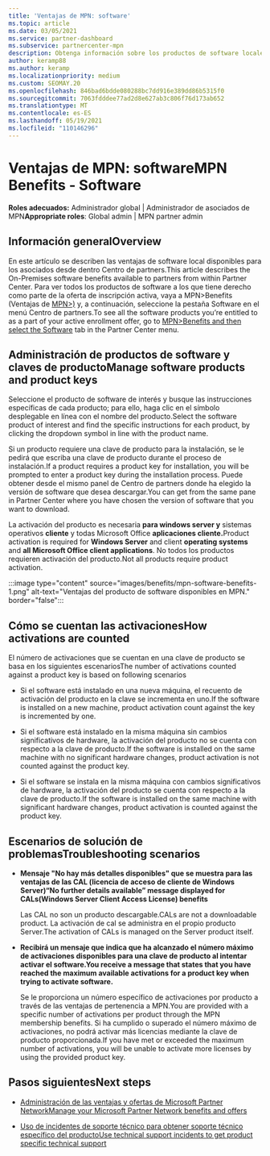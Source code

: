 ```yaml
---
title: 'Ventajas de MPN: software'
ms.topic: article
ms.date: 03/05/2021
ms.service: partner-dashboard
ms.subservice: partnercenter-mpn
description: Obtenga información sobre los productos de software locales que se ofrecen como Microsoft Partner Network (MPN)
author: keramp88
ms.author: keramp
ms.localizationpriority: medium
ms.custom: SEOMAY.20
ms.openlocfilehash: 846bad6bdde080288bc7dd916e389dd86b5315f0
ms.sourcegitcommit: 7063fdddee77ad2d8e627ab3c806f76d173ab652
ms.translationtype: MT
ms.contentlocale: es-ES
ms.lasthandoff: 05/19/2021
ms.locfileid: "110146296"
---
```

# <a name="mpn-benefits---software"></a><span data-ttu-id="1921c-103">Ventajas de MPN: software</span><span class="sxs-lookup"><span data-stu-id="1921c-103">MPN Benefits - Software</span></span>

<span data-ttu-id="1921c-104">**Roles adecuados:** Administrador global | Administrador de asociados de MPN</span><span class="sxs-lookup"><span data-stu-id="1921c-104">**Appropriate roles**: Global admin | MPN partner admin</span></span>

## <a name="overview"></a><span data-ttu-id="1921c-105">Información general</span><span class="sxs-lookup"><span data-stu-id="1921c-105">Overview</span></span>

<span data-ttu-id="1921c-106">En este artículo se describen las ventajas de software local disponibles para los asociados desde dentro Centro de partners.</span><span class="sxs-lookup"><span data-stu-id="1921c-106">This article describes the On-Premises software benefits available to partners from within Partner Center.</span></span> <span data-ttu-id="1921c-107">Para ver todos los productos de software a los que tiene derecho como parte de la oferta de inscripción activa, vaya a MPN>Benefits (Ventajas de  [MPN>)](https://partner.microsoft.com/dashboard/mpn/membership/benefits/software) y, a continuación, seleccione la pestaña Software en el menú Centro de partners.</span><span class="sxs-lookup"><span data-stu-id="1921c-107">To see all the software products you’re entitled to as a part of your active enrollment offer, go to  [MPN>Benefits and then select the Software](https://partner.microsoft.com/dashboard/mpn/membership/benefits/software) tab in the Partner Center menu.</span></span>  

## <a name="manage-software-products-and-product-keys"></a><span data-ttu-id="1921c-108">Administración de productos de software y claves de producto</span><span class="sxs-lookup"><span data-stu-id="1921c-108">Manage software products and product keys</span></span>

<span data-ttu-id="1921c-109">Seleccione el producto de software de interés y busque las instrucciones específicas de cada producto; para ello, haga clic en el símbolo desplegable en línea con el nombre del producto.</span><span class="sxs-lookup"><span data-stu-id="1921c-109">Select the software product of  interest and find the specific instructions for each product, by clicking the dropdown symbol in line with the product name.</span></span>

<span data-ttu-id="1921c-110">Si un producto requiere una clave de producto para la instalación, se le pedirá que escriba una clave de producto durante el proceso de instalación.</span><span class="sxs-lookup"><span data-stu-id="1921c-110">If a product requires a product key for installation, you will be prompted to enter a product key during the installation process.</span></span> <span data-ttu-id="1921c-111">Puede obtener desde el mismo panel de Centro de partners donde ha elegido la versión de software que desea descargar.</span><span class="sxs-lookup"><span data-stu-id="1921c-111">You can get from the same pane in Partner Center where you have chosen the version of software that you want to download.</span></span>

<span data-ttu-id="1921c-112">La activación del producto es necesaria **para windows server y** sistemas operativos **cliente** y todas Microsoft Office **aplicaciones cliente.**</span><span class="sxs-lookup"><span data-stu-id="1921c-112">Product activation is required for **Windows Server** and client **operating systems** and **all Microsoft Office client applications**.</span></span> <span data-ttu-id="1921c-113">No todos los productos requieren activación del producto.</span><span class="sxs-lookup"><span data-stu-id="1921c-113">Not all products require product activation.</span></span>

:::image type="content" source="images/benefits/mpn-software-benefits-1.png" alt-text="Ventajas del producto de software disponibles en MPN." border="false":::

## <a name="how-activations-are-counted"></a><span data-ttu-id="1921c-115">Cómo se cuentan las activaciones</span><span class="sxs-lookup"><span data-stu-id="1921c-115">How activations are counted</span></span>

<span data-ttu-id="1921c-116">El número de activaciones que se cuentan en una clave de producto se basa en los siguientes escenarios</span><span class="sxs-lookup"><span data-stu-id="1921c-116">The number of activations counted against a product key is based on following scenarios</span></span>

- <span data-ttu-id="1921c-117">Si el software está instalado en una nueva máquina, el recuento de activación del producto en la clave se incrementa en uno.</span><span class="sxs-lookup"><span data-stu-id="1921c-117">If the software is installed on a new machine, product activation count against the key is incremented by one.</span></span>
 
- <span data-ttu-id="1921c-118">Si el software está instalado en la misma máquina sin cambios significativos de hardware, la activación del producto no se cuenta con respecto a la clave de producto.</span><span class="sxs-lookup"><span data-stu-id="1921c-118">If the software is installed on the same machine with no significant hardware changes, product activation is not counted against the product key.</span></span>

- <span data-ttu-id="1921c-119">Si el software se instala en la misma máquina con cambios significativos de hardware, la activación del producto se cuenta con respecto a la clave de producto.</span><span class="sxs-lookup"><span data-stu-id="1921c-119">If the software is installed on the same machine with significant hardware changes, product activation is counted against the product key.</span></span>

## <a name="troubleshooting-scenarios"></a><span data-ttu-id="1921c-120">Escenarios de solución de problemas</span><span class="sxs-lookup"><span data-stu-id="1921c-120">Troubleshooting scenarios</span></span>

- <span data-ttu-id="1921c-121">**Mensaje "No hay más detalles disponibles" que se muestra para las ventajas de las CAL (licencia de acceso de cliente de Windows Server)**</span><span class="sxs-lookup"><span data-stu-id="1921c-121">**“No further details available” message displayed for CALs(Windows Server Client Access License) benefits**</span></span>

    <span data-ttu-id="1921c-122">Las CAL no son un producto descargable.</span><span class="sxs-lookup"><span data-stu-id="1921c-122">CALs are not a downloadable product.</span></span> <span data-ttu-id="1921c-123">La activación de cal se administra en el propio producto Server.</span><span class="sxs-lookup"><span data-stu-id="1921c-123">The activation of CALs is managed on the Server product itself.</span></span>

- <span data-ttu-id="1921c-124">**Recibirá un mensaje que indica que ha alcanzado el número máximo de activaciones disponibles para una clave de producto al intentar activar el software.**</span><span class="sxs-lookup"><span data-stu-id="1921c-124">**You receive a message that states that you have reached the maximum available activations for a product key when trying to activate software.**</span></span>

    <span data-ttu-id="1921c-125">Se le proporciona un número específico de activaciones por producto a través de las ventajas de pertenencia a MPN.</span><span class="sxs-lookup"><span data-stu-id="1921c-125">You are provided with a specific number of activations per product through the MPN membership benefits.</span></span> <span data-ttu-id="1921c-126">Si ha cumplido o superado el número máximo de activaciones, no podrá activar más licencias mediante la clave de producto proporcionada.</span><span class="sxs-lookup"><span data-stu-id="1921c-126">If you have met or exceeded the maximum number of activations, you will be unable to activate more licenses by using the provided product key.</span></span>


 ## <a name="next-steps"></a><span data-ttu-id="1921c-127">Pasos siguientes</span><span class="sxs-lookup"><span data-stu-id="1921c-127">Next steps</span></span>

- [<span data-ttu-id="1921c-128">Administración de las ventajas y ofertas de Microsoft Partner Network</span><span class="sxs-lookup"><span data-stu-id="1921c-128">Manage your Microsoft Partner Network benefits and offers</span></span>](manage-your-partner-network-benefits.md)

- [<span data-ttu-id="1921c-129">Uso de incidentes de soporte técnico para obtener soporte técnico específico del producto</span><span class="sxs-lookup"><span data-stu-id="1921c-129">Use technical support incidents to get product specific technical support</span></span>](mpn-benefits-technical-support.md)



